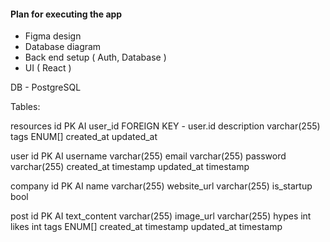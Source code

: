 #### Plan for executing the app


- Figma design
- Database diagram
- Back end setup ( Auth, Database )
- UI ( React ) 

DB - PostgreSQL

Tables:

resources
 id PK AI
 user_id FOREIGN KEY - user.id
 description varchar(255)
 tags ENUM[]
 created_at
 updated_at

user
 id PK AI
 username varchar(255)
 email varchar(255)
 password varchar(255)
 created_at timestamp
 updated_at timestamp

company
 id PK AI 
 name varchar(255)
 website_url varchar(255)
 is_startup bool

post
 id PK AI
 text_content varchar(255)
 image_url varchar(255)
 hypes int
 likes int
 tags ENUM[]
 created_at timestamp
 updated_at timestamp


 
